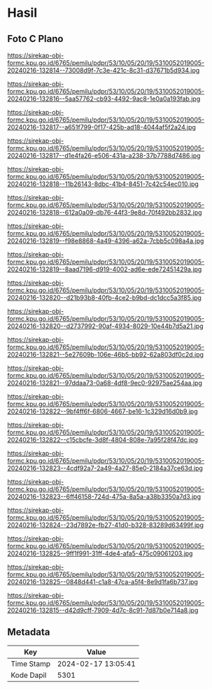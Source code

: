 # Hasil

## Foto C Plano

https://sirekap-obj-formc.kpu.go.id/6765/pemilu/pdpr/53/10/05/20/19/5310052019005-20240216-132814--73008d9f-7c3e-421c-8c31-d37671b5d934.jpg

https://sirekap-obj-formc.kpu.go.id/6765/pemilu/pdpr/53/10/05/20/19/5310052019005-20240216-132816--5aa57762-cb93-4492-9ac8-1e0a0a193fab.jpg

https://sirekap-obj-formc.kpu.go.id/6765/pemilu/pdpr/53/10/05/20/19/5310052019005-20240216-132817--a651f799-0f17-425b-ad18-4044af5f2a24.jpg

https://sirekap-obj-formc.kpu.go.id/6765/pemilu/pdpr/53/10/05/20/19/5310052019005-20240216-132817--d1e4fa26-e506-431a-a238-37b7788d7486.jpg

https://sirekap-obj-formc.kpu.go.id/6765/pemilu/pdpr/53/10/05/20/19/5310052019005-20240216-132818--11b26143-8dbc-41b4-8451-7c42c54ec010.jpg

https://sirekap-obj-formc.kpu.go.id/6765/pemilu/pdpr/53/10/05/20/19/5310052019005-20240216-132818--612a0a09-db76-44f3-9e8d-70f492bb2832.jpg

https://sirekap-obj-formc.kpu.go.id/6765/pemilu/pdpr/53/10/05/20/19/5310052019005-20240216-132819--f98e8868-4a49-4396-a62a-7cbb5c098a4a.jpg

https://sirekap-obj-formc.kpu.go.id/6765/pemilu/pdpr/53/10/05/20/19/5310052019005-20240216-132819--8aad7196-d919-4002-ad6e-ede72451429a.jpg

https://sirekap-obj-formc.kpu.go.id/6765/pemilu/pdpr/53/10/05/20/19/5310052019005-20240216-132820--d21b93b8-40fb-4ce2-b9bd-dc1dcc5a3f85.jpg

https://sirekap-obj-formc.kpu.go.id/6765/pemilu/pdpr/53/10/05/20/19/5310052019005-20240216-132820--d2737992-90af-4934-8029-10e44b7d5a21.jpg

https://sirekap-obj-formc.kpu.go.id/6765/pemilu/pdpr/53/10/05/20/19/5310052019005-20240216-132821--5e27609b-106e-46b5-bb92-62a803df0c2d.jpg

https://sirekap-obj-formc.kpu.go.id/6765/pemilu/pdpr/53/10/05/20/19/5310052019005-20240216-132821--97ddaa73-0a68-4df8-9ec0-92975ae254aa.jpg

https://sirekap-obj-formc.kpu.go.id/6765/pemilu/pdpr/53/10/05/20/19/5310052019005-20240216-132822--9bf4ff6f-6806-4667-be16-1c329d16d0b9.jpg

https://sirekap-obj-formc.kpu.go.id/6765/pemilu/pdpr/53/10/05/20/19/5310052019005-20240216-132822--c15cbcfe-3d8f-4804-808e-7a95f28f47dc.jpg

https://sirekap-obj-formc.kpu.go.id/6765/pemilu/pdpr/53/10/05/20/19/5310052019005-20240216-132823--4cdf92a7-2a49-4a27-85e0-2184a37ce63d.jpg

https://sirekap-obj-formc.kpu.go.id/6765/pemilu/pdpr/53/10/05/20/19/5310052019005-20240216-132823--6ff46158-724d-475a-8a5a-a38b3350a7d3.jpg

https://sirekap-obj-formc.kpu.go.id/6765/pemilu/pdpr/53/10/05/20/19/5310052019005-20240216-132824--23d7892e-fb27-41d0-b328-83289d63499f.jpg

https://sirekap-obj-formc.kpu.go.id/6765/pemilu/pdpr/53/10/05/20/19/5310052019005-20240216-132825--9ff1f991-31ff-4de4-afa5-475c09061203.jpg

https://sirekap-obj-formc.kpu.go.id/6765/pemilu/pdpr/53/10/05/20/19/5310052019005-20240216-132825--0848d441-c1a8-47ca-a5f4-8e9d1fa6b737.jpg

https://sirekap-obj-formc.kpu.go.id/6765/pemilu/pdpr/53/10/05/20/19/5310052019005-20240216-132815--d42d9cff-7909-4d7c-8c91-7d87b0e714a8.jpg


## Metadata

| Key        | Value               |
| ---------- | ------------------- |
| Time Stamp | 2024-02-17 13:05:41 |
| Kode Dapil | 5301                |



